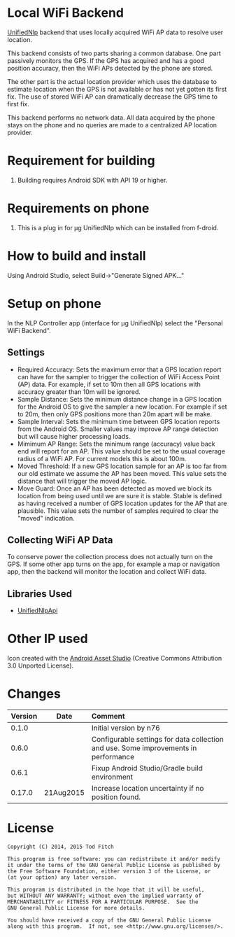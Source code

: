 Local WiFi Backend
==================
[UnifiedNlp](https://github.com/microg/android_packages_apps_UnifiedNlp) backend that uses locally acquired WiFi AP data to resolve user location.

This backend consists of two parts sharing a common database. One part passively monitors the GPS. If the GPS has acquired and has a good position accuracy, then the WiFi APs detected by the phone are stored.

The other part is the actual location provider which uses the database to estimate location when the GPS is not available or has not yet gotten its first fix. The use of stored WiFi AP can dramatically decrease the GPS time to first fix.

This backend performs no network data. All data acquired by the phone stays on the phone and no queries are made to a centralized AP location provider.

Requirement for building
========================

1. Building requires Android SDK with API 19 or higher.


Requirements on phone
=====================
1. This is a plug in for µg UnifiedNlp which can be installed from f-droid.

How to build and install
========================

Using Android Studio, select Build->"Generate Signed APK..."

Setup on phone
==============
In the NLP Controller app (interface for µg UnifiedNlp) select the "Personal WiFi Backend".

Settings
--------
-	Required Accuracy: Sets the maximum error that a GPS location report can have for the sampler to trigger the collection of WiFi Access Point (AP) data. For example, if set to 10m then all GPS locations with accuracy greater than 10m will be ignored.
-	Sample Distance: Sets the minimum distance change in a GPS location for the Android OS to give the sampler a new location. For example if set to 20m, then only GPS positions more than 20m apart will be make.
-	Sample Interval: Sets the minimum time between GPS location reports from the Android OS. Smaller values may improve AP range detection but will cause higher processing loads.
-	Mimimum AP Range: Sets the minimum range (accuracy) value back end will report for an AP. This value should be set to the usual coverage radius of a WiFi AP. For current models this is about 100m.
-	Moved Threshold: If a new GPS location sample for an AP is too far from our old estimate we assume the AP has been moved. This value sets the distance that will trigger the moved AP logic.
-	Move Guard: Once an AP has been detected as moved we block its location from being used until we are sure it is stable. Stable is defined as having received a number of GPS location updates for the AP that are plausible. This value sets the number of samples required to clear the "moved" indication.

Collecting WiFi AP Data
-----------------------
To conserve power the collection process does not actually turn on the GPS. If some other app turns on the app, for example a map or navigation app, then the backend will monitor the location and collect WiFi data.

Libraries Used
--------------
-	[UnifiedNlpApi](https://github.com/microg/android_packages_apps_UnifiedNlp)

Other IP used
=============
Icon created with the [Android Asset Studio](https://romannurik.github.io/AndroidAssetStudio/icons-launcher.html#foreground.type=clipart&foreground.space.trim=1&foreground.space.pad=0.15&foreground.clipart=res%2Fclipart%2Ficons%2Fdevice_signal_wifi_3_bar.svg&foreColor=fff%2C0&crop=0&backgroundShape=circle&backColor=4caf50%2C100&effects=none) (Creative Commons Attribution 3.0 Unported License).

Changes
=======

|Version|Date|Comment|
|:-------|:----:|:-------|
0.1.0| |Initial version by n76
0.6.0| |Configurable settings for data collection and use. Some improvements in performance
0.6.1| |Fixup Android Studio/Gradle build environment
0.17.0|21Aug2015|Increase location uncertainty if no position found.

License
=======

    Copyright (C) 2014, 2015 Tod Fitch

    This program is free software: you can redistribute it and/or modify
    it under the terms of the GNU General Public License as published by
    the Free Software Foundation, either version 3 of the License, or
    (at your option) any later version.

    This program is distributed in the hope that it will be useful,
    but WITHOUT ANY WARRANTY; without even the implied warranty of
    MERCHANTABILITY or FITNESS FOR A PARTICULAR PURPOSE.  See the
    GNU General Public License for more details.

    You should have received a copy of the GNU General Public License
    along with this program.  If not, see <http://www.gnu.org/licenses/>.
